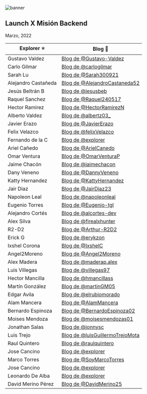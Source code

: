 
![banner](https://user-images.githubusercontent.com/17634377/155241139-a345385a-7528-4aab-ae9a-9ed094d39250.png)

Launch X Misión Backend
---
Marzo, 2022


| Explorer ⭐️ | Blog 🚀 |
| ------------- | ------------- |
| Gustavo Valdez | [Blog de @Gustavo-Valdez](https://gustavo-valdez.github.io/my_launchx_blog/) |
| Carlo Gilmar  | [Blog de @carlogilmar](https://carlogilmar.xyz/blog/) |
| Sarah Lu | [Blog de @Sarah300921](https://sarah300921.github.io/my_launchx_blog/) |
| Alejandro Castañeda | [Blog de @AlejandroCastaneda52](https://alejandrocastaneda52.github.io/my_launchx_blog/) |
| Jesús Beltrán B | [Blog de @jesusbeb](https://jesusbeb.github.io/my_launchx_blog/) |
| Raquel Sanchez  | [Blog de @Raquel240517](https://raquel240517.github.io/my_launchx_blog/) |
| Hector Ramirez | [Blog de @HectorRamirezN](https://hectorramirezn.github.io/my_launchx_blog/) |
| Alberto Valdez  | [Blog de @albertz03_](https://albertz03.github.io/my_launchx_blog/posts/) |
| Javier Erazo  | [Blog de @JavierErazo](https://javiererazo.github.io/my_launchx_blog/) |
| Felix Velazco | [Blog de @felixVelazco](https://felixvelazco.github.io/my_launchx_blog/) |
| Fernando de la C | [Blog de @explorer](https://fernandocd0.github.io/my_launchx_blog/) |
| Ariel Cañedo | [Blog de @ArielCanedo](https://arielcanedo.github.io/my_launchx_blog/) |
| Omar Ventura | [Blog de @OmarVenturaP](https://omarventurap.github.io/my_launchx_blog/posts/) |
| Jaime Chacón | [Blog de @jaimechacon](https://jaimechacon11.github.io/my_launchx_blog/) |
| Dany Veneno| [Blog de @DannyVeneno](https://github.com/DanyVeneno/my_launchx_blog-jv) |
| Katty Hernandez | [Blog de @KattyHernandez](https://100katty.github.io/my_launchx_blog/) |
| Jair Diaz | [Blog de @JairDiaz23](https://jairdiaz23.github.io/my_launchx_blog/) |
| Napoleon Leal | [Blog de @napoleonleal](https://napoleonleal.github.io/my_launchx_blog/) |
| Eugenio Torres | [Blog de @Eugenio-tgl](https://eugenio-tgl.github.io/my_launchx_blog/) |
| Alejandro Cortés | [Blog de @alcortes-dev](https://alcortes-dev.github.io/alcortes_launchx_blog/) |
| Alex Silva | [Blog de @firealxhunter](https://github.com/FirealxHunter/my_launchx_blog) | 
| R2-D2 | [Blog de @Arthur-R2D2](https://arthur-r2d2.github.io/my_launchx_blog/) |
| Erick G | [Blog de @erykzon](https://erykzon.github.io/my_launchx_blog/) |
| Ixshel Corona| [Blog de @IxshelC](https://ixshelc.github.io/my_launchx_blog/) |
| Angel2Moreno | [Blog de @Angel2Moreno](https://angel2moreno.github.io/my_launchx_blog/) |
| Alex Madera | [Blog de @maderap.alex](https://alexmaderap.github.io/my_launchx_blog/) |
| Luis Villegas | [Blog de @villegas97](https://villegas97.github.io/my_launchx_blog/) |
| Hector Mancilla | [Blog de @hmancillass](https://hectormancillas.github.io/my_launchx_blog/) |
| Martín González | [Blog de @martinGM05](https://martingm05.github.io/my_launchx_blog/) |
| Edgar Avila | [Blog de @elrubiomorado](https://elrubiomorado.github.io/my_launchx_blog/) |
| Alam Mancera | [Blog de @AlamMancera](https://alammancera.github.io/my_launchx_blog/) |
| Bernardo Espinoza | [Blog de @BernardoEspinoza02](https://bernardoespinoza02.github.io/my_launchx_blog/) |
| Moises Mendoza | [Blog de @moisesmendozas01](https://moisesmendozas01.github.io/my_launchx_blog/) |
| Jonathan Salas | [Blog de @jonnysc](https://jonnysc.github.io/my_launchx_blog/) |
| Luis Trejo | [Blog de @luisGuillermoTrejoMota](https://luisguillermotrejomota.github.io/my_launchx_blog/) |
| Raul Quintero | [Blog de @raulquintero](https://raulquintero13.github.io/my_launchx_blog/) |
| Jose Cancino | [Blog de @explorer](https://josecancinor.github.io/my_launchx_blog/) |
| Marco Torres | [Blog de @SoyMarcoTorres](https://soymarcotorres.github.io/my_launchx_blog/) |
| Jose Cancino | [Blog de @explorer](https://josecancinor.github.io/my_launchx_blog/) | 
| Leonardo De Alba | [Blog de @explorer](https://aognyan.github.io/my_launchx_blog/) |
| David Merino Pérez | [Blog de @DavidMerino25](https://github.com/DavidMerino25) |
